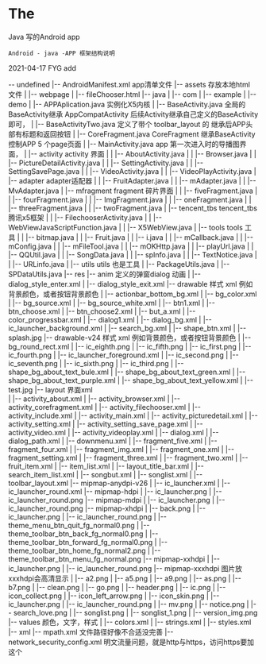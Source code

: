 # The
Java 写的Android app


    Android - java -APP 框架结构说明

2021-04-17 FYG add 


-- undefined
    |-- AndroidManifest.xml         app清单文件
    |-- assets                      存放本地html 文件
    |   |-- webpage
    |       |-- fileChooser.html
    |-- java
    |   |-- com
    |       |-- example
    |           |-- demo
    |               |-- APPAplication.java         实例化X5内核
    |               |-- BaseActivity.java          全局的BaseActivity继承 AppCompatActivity 后续Activity继承自己定义的BaseActivity即可，
    |               |-- BaseActivityTwo.java       定义了带个 toolbar_layout 的 继承后APP头部有标题和返回按钮
    |               |-- CoreFragment.java          CoreFragment 继承BaseActivity 控制APP 5 个page页面
    |               |-- MainActivity.java          app 第一次进入时的导播图界面，
    |               |-- activity                                          activity 界面
    |               |   |-- AboutActivity.java
    |               |   |-- Browser.java
    |               |   |-- PictureDetailActivity.java
    |               |   |-- SettingActivity.java
    |               |   |-- SettingSavePage.java
    |               |   |-- VideoActivity.java
    |               |   |-- VideoPlayActivity.java
    |               |-- adapter                                            adapter适配器
    |               |   |-- FruitAdapter.java
    |               |   |-- mAdapter.java
    |               |   |-- MvAdapter.java
    |               |-- mfragment                                          fragment 碎片界面
    |               |   |-- fiveFragment.java
    |               |   |-- fourFragment.java
    |               |   |-- ImgFragment.java
    |               |   |-- oneFragment.java
    |               |   |-- threeFragment.java
    |               |   |-- twoFragment.java
    |               |-- tencent_tbs                                         tencent_tbs腾讯x5框架
    |               |   |-- FilechooserActivity.java
    |               |   |-- WebViewJavaScriptFunction.java
    |               |   |-- X5WebView.java
    |               |-- tools                                               tools 工具
    |               |   |-- bitmap.java
    |               |   |-- Fruit.java
    |               |   |-- i.java
    |               |   |-- mCallback.java
    |               |   |-- mConfig.java
    |               |   |-- mFileTool.java
    |               |   |-- mOKHttp.java
    |               |   |-- playUrl.java
    |               |   |-- QQUtil.java
    |               |   |-- SongData.java
    |               |   |-- spInfo.java
    |               |   |-- TextNotice.java
    |               |   |-- URLinfo.java
    |               |-- utils                                                utils 也是工具
    |                   |-- PackageUtils.java
    |                   |-- SPDataUtils.java
    |-- res
        |-- anim                                                           定义的弹窗dialog 动画
        |   |-- dialog_style_enter.xml
        |   |-- dialog_style_exit.xml
        |-- drawable                                                        样式 xml 例如背景颜色，或者按钮背景颜色
        |   |-- actionbar_bottom_bg.xml
        |   |-- bg_color.xml
        |   |-- bg_source.xml
        |   |-- bg_source_white.xml
        |   |-- btn1.xml
        |   |-- btn_choose.xml
        |   |-- btn_choose2.xml
        |   |-- but_a.xml
        |   |-- color_progressbar.xml
        |   |-- dialog1.xml
        |   |-- dialog_bg.xml
        |   |-- ic_launcher_background.xml
        |   |-- search_bg.xml
        |   |-- shape_btn.xml
        |   |-- splash.jpg
        |-- drawable-v24                                                     样式 xml 例如背景颜色，或者按钮背景颜色
        |   |-- bg_round_rect.xml
        |   |-- ic_eighth.png
        |   |-- ic_fifth.png
        |   |-- ic_first.png
        |   |-- ic_fourth.png
        |   |-- ic_launcher_foreground.xml
        |   |-- ic_second.png
        |   |-- ic_seventh.png
        |   |-- ic_sixth.png
        |   |-- ic_third.png
        |   |-- shape_bg_about_text_bule.xml
        |   |-- shape_bg_about_text_green.xml
        |   |-- shape_bg_about_text_purple.xml
        |   |-- shape_bg_about_text_yellow.xml
        |   |-- test.jpg
        |-- layout                                                             界面xml                                                      
        |   |-- activity_about.xml
        |   |-- activity_browser.xml
        |   |-- activity_corefragment.xml
        |   |-- activity_filechooser.xml
        |   |-- activity_include.xml
        |   |-- activity_main.xml
        |   |-- activity_picturedetail.xml
        |   |-- activity_setting.xml
        |   |-- activity_setting_save_page.xml
        |   |-- activity_video.xml
        |   |-- activity_videoplay.xml
        |   |-- dialog.xml
        |   |-- dialog_path.xml
        |   |-- downmenu.xml
        |   |-- fragment_five.xml
        |   |-- fragment_four.xml
        |   |-- fragment_img.xml
        |   |-- fragment_one.xml
        |   |-- fragment_setting.xml
        |   |-- fragment_three.xml
        |   |-- fragment_two.xml
        |   |-- fruit_item.xml
        |   |-- item_list.xml
        |   |-- layout_title_bar.xml
        |   |-- search_item_list.xml
        |   |-- songbut.xml
        |   |-- songlist.xml
        |   |-- toolbar_layout.xml
        |-- mipmap-anydpi-v26
        |   |-- ic_launcher.xml
        |   |-- ic_launcher_round.xml
        |-- mipmap-hdpi
        |   |-- ic_launcher.png
        |   |-- ic_launcher_round.png
        |-- mipmap-mdpi
        |   |-- ic_launcher.png
        |   |-- ic_launcher_round.png
        |-- mipmap-xhdpi
        |   |-- back.png
        |   |-- ic_launcher.png
        |   |-- ic_launcher_round.png
        |   |-- theme_menu_btn_quit_fg_normal0.png
        |   |-- theme_toolbar_btn_back_fg_normal0.png
        |   |-- theme_toolbar_btn_forward_fg_normal0.png
        |   |-- theme_toolbar_btn_home_fg_normal2.png
        |   |-- theme_toolbar_btn_menu_fg_normal.png
        |-- mipmap-xxhdpi
        |   |-- ic_launcher.png
        |   |-- ic_launcher_round.png
        |-- mipmap-xxxhdpi                                            图片放 xxxhdpi会高清显示
        |   |-- a2.png 
        |   |-- a5.png
        |   |-- a9.png
        |   |-- as.png
        |   |-- b7.png
        |   |-- clean.png
        |   |-- go.png
        |   |-- header.png
        |   |-- ic.png
        |   |-- icon_collect.png
        |   |-- icon_left_arrow.png
        |   |-- icon_skin.png
        |   |-- ic_launcher.png
        |   |-- ic_launcher_round.png
        |   |-- mv.png
        |   |-- notice.png
        |   |-- search_love.png
        |   |-- songlist.png
        |   |-- songlist_1.png
        |   |-- version_img.png
        |-- values                                                      颜色，文字，样式
        |   |-- colors.xml
        |   |-- strings.xml
        |   |-- styles.xml
        |-- xml 
            |-- mpath.xml                                              文件路径好像不合适没完善
            |-- network_security_config.xml                            明文流量问题，就是http与https，访问https要加这个
